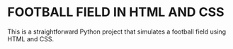 # FOOTBALL FIELD IN HTML AND CSS

This is a straightforward Python project that simulates a football field using HTML and CSS.
